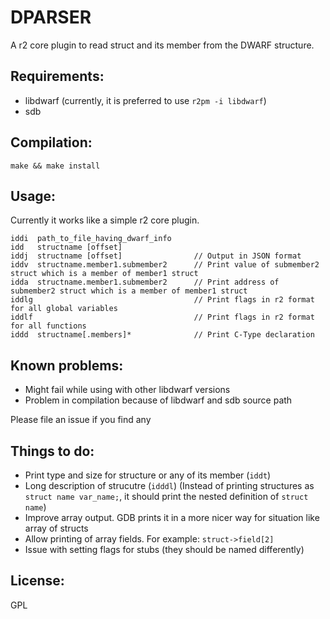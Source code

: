 DPARSER
=======

A r2 core plugin to read struct and its member from the DWARF structure.

Requirements:
-------------

 - libdwarf (currently, it is preferred to use `r2pm -i libdwarf`)
 - sdb

Compilation:
------------

```make && make install```

Usage:
------

Currently it works like a simple r2 core plugin.

```
iddi  path_to_file_having_dwarf_info
idd   structname [offset]
iddj  structname [offset]                // Output in JSON format
iddv  structname.member1.submember2      // Print value of submember2 struct which is a member of member1 struct
idda  structname.member1.submember2      // Print address of submember2 struct which is a member of member1 struct
iddlg                                    // Print flags in r2 format for all global variables
iddlf                                    // Print flags in r2 format for all functions
iddd  structname[.members]*              // Print C-Type declaration
```

Known problems:
---------------

+ Might fail while using with other libdwarf versions
+ Problem in compilation because of libdwarf and sdb source path

Please file an issue if you find any

Things to do:
-------------

 - Print type and size for structure or any of its member (`iddt`)
 - Long description of strucutre (`idddl`) (Instead of printing structures as `struct name var_name;`, it should print the nested definition of `struct name`)
 - Improve array output. GDB prints it in a more nicer way for situation like array of structs
 - Allow printing of array fields. For example: `struct->field[2]`
 - Issue with setting flags for stubs (they should be named differently)

License:
--------

GPL
